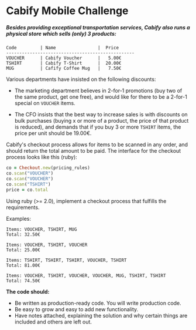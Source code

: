 # Cabify Mobile Challenge

##### Besides providing exceptional transportation services, Cabify also runs a physical store which sells (only) 3 products:

```
Code         | Name                |  Price
-------------------------------------------------
VOUCHER      | Cabify Voucher      |   5.00€
TSHIRT       | Cabify T-Shirt      |  20.00€
MUG          | Cafify Coffee Mug   |   7.50€
```

Various departments have insisted on the following discounts:

 * The marketing department believes in 2-for-1 promotions (buy two of the same product, get one free), and would like for there to be a 2-for-1 special on `VOUCHER` items.

 * The CFO insists that the best way to increase sales is with discounts on bulk purchases (buying x or more of a product, the price of that product is reduced), and demands that if you buy 3 or more `TSHIRT` items, the price per unit should be 19.00€.

Cabify's checkout process allows for items to be scanned in any order, and should return the total amount to be paid. The interface for the checkout process looks like this (ruby):

```ruby
co = Checkout.new(pricing_rules)
co.scan("VOUCHER")
co.scan("VOUCHER")
co.scan("TSHIRT")
price = co.total
```

Using ruby (>= 2.0), implement a checkout process that fulfills the requirements.

Examples:

    Items: VOUCHER, TSHIRT, MUG
    Total: 32.50€

    Items: VOUCHER, TSHIRT, VOUCHER
    Total: 25.00€

    Items: TSHIRT, TSHIRT, TSHIRT, VOUCHER, TSHIRT
    Total: 81.00€

    Items: VOUCHER, TSHIRT, VOUCHER, VOUCHER, MUG, TSHIRT, TSHIRT
    Total: 74.50€

**The code should:**
- Be written as production-ready code. You will write production code.
- Be easy to grow and easy to add new functionality.
- Have notes attached, explaining the solution and why certain things are included and others are left out.
